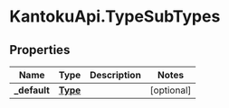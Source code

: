 # KantokuApi.TypeSubTypes

## Properties

Name | Type | Description | Notes
------------ | ------------- | ------------- | -------------
**_default** | [**Type**](Type.md) |  | [optional] 


